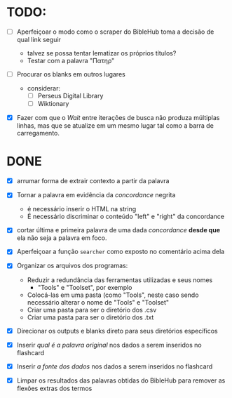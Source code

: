 # TODO:

- [ ] Aperfeiçoar o modo como o scraper do BibleHub toma a decisão de qual link seguir
  - talvez se possa tentar lematizar os próprios títulos?
  - Testar com a palavra "Πατηρ"

- [ ] Procurar os blanks em outros lugares
	- considerar: 
		- [ ] Perseus Digital Library
		- [ ] Wiktionary

- [X] Fazer com que o *Wait* entre iterações de busca não produza múltiplas linhas, mas que se atualize em um mesmo lugar tal como a barra de carregamento.

# DONE
- [X] arrumar forma de extrair contexto a partir da palavra 


- [X] Tornar a palavra em evidência da *concordance* negrita
	- é necessário inserir o HTML na string
	- É necessário discriminar o conteúdo "left" e "right" da concordance
- [X] cortar última e primeira palavra de uma dada *concordance* **desde que** ela não seja a palavra em foco. 

- [X] Aperfeiçoar a função `searcher` como exposto no comentário acima dela

- [X] Organizar os arquivos dos programas:
	- Reduzir a redundância das ferramentas utilizadas e seus nomes
		- "Tools" e "Toolset", por exemplo
	- Colocá-las em uma pasta (como "Tools", neste caso sendo necessário alterar o nome de "Tools" e "Toolset"
	- Criar uma pasta para ser o diretório dos .csv
	- Criar uma pasta para ser o diretório dos .txt

- [X] Direcionar os outputs e blanks direto para seus diretórios específicos

- [X] Inserir *qual é a palavra original* nos dados a serem inseridos no flashcard
- [X] Inserir *a fonte dos dados* nos dados a serem inseridos no flashcard

- [X] Limpar os resultados das palavras obtidas do BibleHub para remover as flexões extras dos termos

